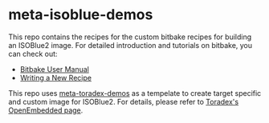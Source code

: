 # meta-isoblue-demos
This repo contains the recipes for the custom bitbake recipes for building an
ISOBlue2 image. For detailed introduction and tutorials on bitbake, you can check
out:
* [Bitbake User Manual](https://www.yoctoproject.org/docs/1.6/bitbake-user-manual/bitbake-user-manual.html)
* [Writing a New Recipe](http://www.yoctoproject.org/docs/current/dev-manual/dev-manual.html#new-recipe-writing-a-new-recipe)

This repo uses [meta-toradex-demos](https://layers.openembedded.org/layerindex/branch/master/layer/meta-toradex-demos/)
as a tempelate to create target specific and custom image for ISOBlue2. For
details, please refer to
[Toradex's OpenEmbedded page](https://developer.toradex.com/knowledge-base/board-support-package/openembedded-(core)).

